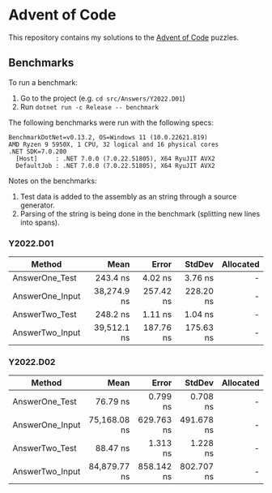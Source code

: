 # Advent of Code
This repository contains my solutions to the [Advent of Code](https://adventofcode.com/) puzzles.

## Benchmarks
To run a benchmark:

1. Go to the project (e.g. `cd src/Answers/Y2022.D01`)
2. Run `dotnet run -c Release -- benchmark`

The following benchmarks were run with the following specs:

```
BenchmarkDotNet=v0.13.2, OS=Windows 11 (10.0.22621.819)
AMD Ryzen 9 5950X, 1 CPU, 32 logical and 16 physical cores
.NET SDK=7.0.200
  [Host]     : .NET 7.0.0 (7.0.22.51805), X64 RyuJIT AVX2
  DefaultJob : .NET 7.0.0 (7.0.22.51805), X64 RyuJIT AVX2
  ```

Notes on the benchmarks:

1. Test data is added to the assembly as an string through a source generator.
2. Parsing of the string is being done in the benchmark (splitting new lines into spans).

### Y2022.D01
|          Method |        Mean |     Error |    StdDev | Allocated |
|---------------- |------------:|----------:|----------:|----------:|
|  AnswerOne_Test |    243.4 ns |   4.02 ns |   3.76 ns |         - |
| AnswerOne_Input | 38,274.9 ns | 257.42 ns | 228.20 ns |         - |
|  AnswerTwo_Test |    248.2 ns |   1.11 ns |   1.04 ns |         - |
| AnswerTwo_Input | 39,512.1 ns | 187.76 ns | 175.63 ns |         - |

### Y2022.D02
|          Method |         Mean |      Error |     StdDev | Allocated |
|---------------- |-------------:|-----------:|-----------:|----------:|
|  AnswerOne_Test |     76.79 ns |   0.799 ns |   0.708 ns |         - |
| AnswerOne_Input | 75,168.08 ns | 629.763 ns | 491.678 ns |         - |
|  AnswerTwo_Test |     88.47 ns |   1.313 ns |   1.228 ns |         - |
| AnswerTwo_Input | 84,879.77 ns | 858.142 ns | 802.707 ns |         - |